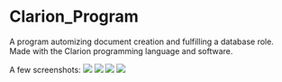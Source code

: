 # Clarion_Program
A program automizing document creation and fulfilling a database role. Made with the Clarion programming language and software.

A few screenshots:
![](https://i.imgur.com/sOCeIUN.png)
![](https://i.imgur.com/V45JE47.png)
![](https://i.imgur.com/jNUWRAC.png)
![](https://i.imgur.com/94BfdAh.png)
